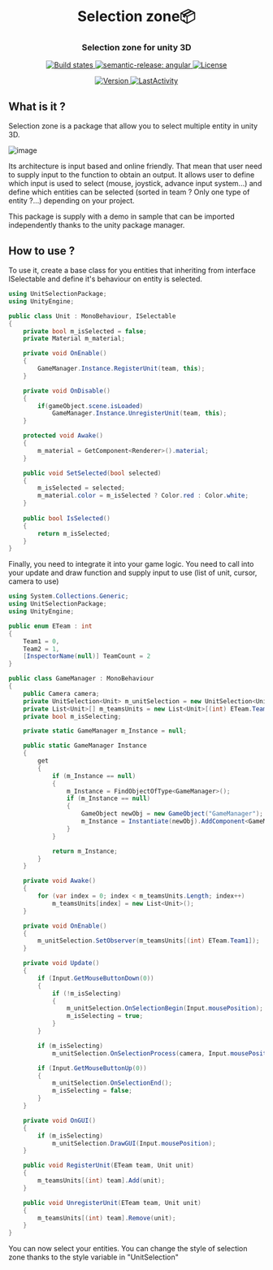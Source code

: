 <h1 align="center" style="border-bottom: none;">Selection zone📦 </h1>
<h3 align="center">Selection zone for unity 3D</h3>
<p align="center">
  <a href="https://github.com/semantic-release/semantic-release/actions?query=workflow%3ATest+branch%3Amaster">
    <img alt="Build states" src="https://github.com/semantic-release/semantic-release/workflows/Test/badge.svg">
  </a>
  <a href="https://github.com/semantic-release/semantic-release/actions?query=workflow%3ATest+branch%3Amaster">
    <img alt="semantic-release: angular" src="https://img.shields.io/badge/semantic--release-angular-e10079?logo=semantic-release">
  </a>
  <a href="LICENSE">
    <img alt="License" src="https://img.shields.io/badge/License-MIT-blue.svg">
  </a>
</p>
<p align="center">
  <a href="package.json">
    <img alt="Version" src="https://img.shields.io/github/package-json/v/OpenSourceUnityPackage/SelectionZone">
  </a>
  <a href="#LastActivity">
    <img alt="LastActivity" src="https://img.shields.io/github/last-commit/OpenSourceUnityPackage/SelectionZone">
  </a>
</p>

## What is it ?
Selection zone is a package that allow you to select multiple entity in unity 3D.

![image](https://user-images.githubusercontent.com/55276408/159162563-6f98255d-0657-44c6-be0b-9f760b45a95c.png)

Its architecture is input based and online friendly.
That mean that user need to supply input to the function to obtain an output.
It allows user to define which input is used to select (mouse, joystick, advance input system...) and define which entities can be selected (sorted in team ? Only one type of entity ?...) depending on your project.

This package is supply with a demo in sample that can be imported independently thanks to the unity package manager.

## How to use ?
To use it, create a base class for you entities that inheriting from interface ISelectable and define it's behaviour on entity is selected.
```C#
using UnitSelectionPackage;
using UnityEngine;

public class Unit : MonoBehaviour, ISelectable
{
    private bool m_isSelected = false;
    private Material m_material;

    private void OnEnable()
    {
        GameManager.Instance.RegisterUnit(team, this);
    }

    private void OnDisable()
    {
        if(gameObject.scene.isLoaded)
            GameManager.Instance.UnregisterUnit(team, this);
    }

    protected void Awake()
    {
        m_material = GetComponent<Renderer>().material;
    }

    public void SetSelected(bool selected)
    {
        m_isSelected = selected;
        m_material.color = m_isSelected ? Color.red : Color.white;
    }
    
    public bool IsSelected()
    {
        return m_isSelected;
    }
}
```

Finally, you need to integrate it into your game logic. You need to call into your update and draw function and supply input to use (list of unit, cursor, camera to use)

```C#
using System.Collections.Generic;
using UnitSelectionPackage;
using UnityEngine;

public enum ETeam : int
{
    Team1 = 0,
    Team2 = 1,
    [InspectorName(null)] TeamCount = 2
}

public class GameManager : MonoBehaviour
{
    public Camera camera;
    private UnitSelection<Unit> m_unitSelection = new UnitSelection<Unit>();
    private List<Unit>[] m_teamsUnits = new List<Unit>[(int) ETeam.TeamCount];
    private bool m_isSelecting;

    private static GameManager m_Instance = null;

    public static GameManager Instance
    {
        get
        {
            if (m_Instance == null)
            {
                m_Instance = FindObjectOfType<GameManager>();
                if (m_Instance == null)
                {
                    GameObject newObj = new GameObject("GameManager");
                    m_Instance = Instantiate(newObj).AddComponent<GameManager>();
                }
            }

            return m_Instance;
        }
    }

    private void Awake()
    {
        for (var index = 0; index < m_teamsUnits.Length; index++)
            m_teamsUnits[index] = new List<Unit>();
    }

    private void OnEnable()
    {
        m_unitSelection.SetObserver(m_teamsUnits[(int) ETeam.Team1]);
    }

    private void Update()
    {
        if (Input.GetMouseButtonDown(0))
        {
            if (!m_isSelecting)
            {
                m_unitSelection.OnSelectionBegin(Input.mousePosition);
                m_isSelecting = true;
            }
        }

        if (m_isSelecting)
            m_unitSelection.OnSelectionProcess(camera, Input.mousePosition);

        if (Input.GetMouseButtonUp(0))
        {
            m_unitSelection.OnSelectionEnd();
            m_isSelecting = false;
        }
    }

    private void OnGUI()
    {
        if (m_isSelecting)
            m_unitSelection.DrawGUI(Input.mousePosition);
    }

    public void RegisterUnit(ETeam team, Unit unit)
    {
        m_teamsUnits[(int) team].Add(unit);
    }

    public void UnregisterUnit(ETeam team, Unit unit)
    {
        m_teamsUnits[(int) team].Remove(unit);
    }
}
```

You can now select your entities.
You can change the style of selection zone thanks to the style variable in "UnitSelection"